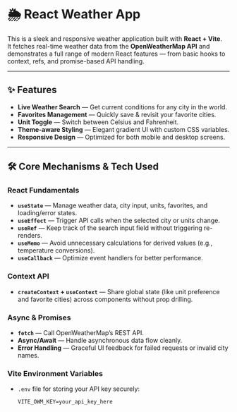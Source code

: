 # 🌦 React Weather App

This is a sleek and responsive weather application built with **React + Vite**.  
It fetches real-time weather data from the **OpenWeatherMap API** and demonstrates a full range of modern React features — from basic hooks to context, refs, and promise-based API handling.

---

## ✨ Features

- **Live Weather Search** — Get current conditions for any city in the world.
- **Favorites Management** — Quickly save & revisit your favorite cities.
- **Unit Toggle** — Switch between Celsius and Fahrenheit.
- **Theme-aware Styling** — Elegant gradient UI with custom CSS variables.
- **Responsive Design** — Optimized for both mobile and desktop screens.

---

## 🛠️ Core Mechanisms & Tech Used

### **React Fundamentals**
- **`useState`** — Manage weather data, city input, units, favorites, and loading/error states.
- **`useEffect`** — Trigger API calls when the selected city or units change.
- **`useRef`** — Keep track of the search input field without triggering re-renders.
- **`useMemo`** — Avoid unnecessary calculations for derived values (e.g., temperature conversions).
- **`useCallback`** — Optimize event handlers for better performance.

### **Context API**
- **`createContext` + `useContext`** — Share global state (like unit preference and favorite cities) across components without prop drilling.

### **Async & Promises**
- **`fetch`** — Call OpenWeatherMap’s REST API.
- **Async/Await** — Handle asynchronous data flow cleanly.
- **Error Handling** — Graceful UI feedback for failed requests or invalid city names.

### **Vite Environment Variables**
- `.env` file for storing your API key securely:
  ```env
  VITE_OWM_KEY=your_api_key_here
